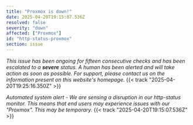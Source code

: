 ```yaml
---
title: "Proxmox is down!"
date: 2025-04-20T19:15:07.536Z
resolved: false
severity: "down"
affected: ["Proxmox"]
id: "http-status-proxmox"
section: issue
---
```


*This issue has been ongoing for fifteen consecutive checks and has been escalated to a **severe** status. A human has been alerted and will take action as soon as possible. For support, please contact us on the information present on this website's homepage.* {{< track "2025-04-20T19:25:16.350Z" >}}

**Automated system alert* - We are sensing a disruption in our http-status monitor. This means that end users may experience issues with our "Proxmox". This may be temporary.* {{< track "2025-04-20T19:15:07.536Z" >}}
